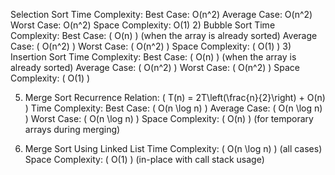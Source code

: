 Selection Sort Time Complexity:
Best Case: O(n^2)
Average Case: O(n^2)
Worst Case: O(n^2)
Space Complexity: O(1) 2) Bubble Sort Time Complexity: Best Case: ( O(n) ) (when the array is already sorted) Average Case: ( O(n^2) ) Worst Case: ( O(n^2) ) Space Complexity: ( O(1) )
3) Insertion Sort Time Complexity: Best Case: ( O(n) ) (when the array is already sorted) Average Case: ( O(n^2) ) Worst Case: ( O(n^2) ) Space Complexity: ( O(1) )

5) Merge Sort Recurrence Relation: ( T(n) = 2T\left(\frac{n}{2}\right) + O(n) ) Time Complexity: Best Case: ( O(n \log n) ) Average Case: ( O(n \log n) ) Worst Case: ( O(n \log n) ) Space Complexity: ( O(n) ) (for temporary arrays during merging)

6) Merge Sort Using Linked List Time Complexity: ( O(n \log n) ) (all cases) Space Complexity: ( O(1) ) (in-place with call stack usage)

